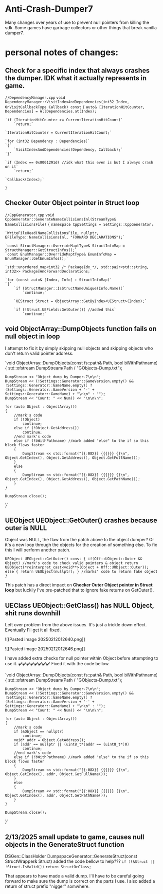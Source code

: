 # Anti-Crash-Dumper7
Many changes over years of use to prevent null pointers from killing the sdk. Some games have garbage collectors or other things that break vanilla dumper7.

# personal notes of changes:


## Check for a specific index that always crashes the dumper. IDK what it actually represents in game.


`//DependencyManager.cpp`
`void DependencyManager::VisitIndexAndDependencies(int32 Index, OnVisitCallbackType Callback) const`
`{`
    `auto& [IterationHitCounter, Dependencies] = AllDependencies.at(Index);`

    `if (IterationHitCounter >= CurrentIterationHitCount)`
        `return;`

    `IterationHitCounter = CurrentIterationHitCount;`

    `for (int32 Dependency : Dependencies)`
    `{`
        `VisitIndexAndDependencies(Dependency, Callback);`
    `}`

    `if (Index == 0x0001291d) //idk what this even is but I always crash on it`
        `return;`

    `Callback(Index);`
`}`

## Checker Outer Object pointer in Struct loop

`//CppGenerator.cpp`
`void CppGenerator::GenerateNameCollisionsInl(StreamType& NameCollisionsFile)`
`{`
    `namespace CppSettings = Settings::CppGenerator;`

    `WriteFileHead(NameCollisionsFile, nullptr, EFileType::NameCollisionsInl, "FORWARD DECLARATIONS");`

    `const StructManager::OverrideMaptType& StructInfoMap = StructManager::GetStructInfos();`
    `const EnumManager::OverrideMaptType& EnumInfoMap = EnumManager::GetEnumInfos();`

    `std::unordered_map<int32 /* PackageIdx */, std::pair<std::string, int32>> PackagesAndForwardDeclarations;`

    `for (const auto& [Index, Info] : StructInfoMap)`
    `{`
        `if (StructManager::IsStructNameUnique(Info.Name))`
            `continue;`

        `UEStruct Struct = ObjectArray::GetByIndex<UEStruct>(Index);`

        `if (!Struct.UEField::GetOuter()) //added this`
            `continue;`

## void ObjectArray::DumpObjects function fails on null object in loop

I attempt to fix it by simply skipping null objects and skipping objects who don't return valid pointer address.

`void ObjectArray::DumpObjects(const fs::path& Path, bool bWithPathname)
{
	std::ofstream DumpStream(Path / "GObjects-Dump.txt");

	DumpStream << "Object dump by Dumper-7\n\n";
	DumpStream << (!Settings::Generator::GameVersion.empty() && !Settings::Generator::GameName.empty() ? (Settings::Generator::GameVersion + '-' + Settings::Generator::GameName) + "\n\n" : "");
	DumpStream << "Count: " << Num() << "\n\n\n";

	for (auto Object : ObjectArray())
	{
		//mark's code
		if (!Object) 
			continue;
		else if (!Object.GetAddress())
			continue;
		//end mark's code
		else if (!bWithPathname) //mark added "else" to the if so this block flows faster
		{
			DumpStream << std::format("[{:08X}] {{{}}} {}\n", Object.GetIndex(), Object.GetAddress(), Object.GetFullName());
		}
		else
		{
			DumpStream << std::format("[{:08X}] {{{}}} {}\n", Object.GetIndex(), Object.GetAddress(), Object.GetPathName());
		}
	}

	DumpStream.close();
}`

## UEObject UEObject::GetOuter() crashes because outer is NULL

Object was NULL, the flaw from the patch above to the object dumper? Or it's a new loop through the objects for the creation of something else. To fix this I will perform another patch.

`UEObject UEObject::GetOuter() const
{
	if(Off::UObject::Outer && Object) //mark's code to check valid pointers & object
		return UEObject(*reinterpret_cast<void**>(Object + Off::UObject::Outer));
	else { return UEObject(nullptr); } //marks' code to return fake object
}`

This patch has a direct impact on **Checker Outer Object pointer in Struct loop** but luckily I've pre-patched that to ignore fake returns on GetOuter().

## UEClass UEObject::GetClass() has NULL Object, shit runs downhill

Left over problem from the above issues. It's just a trickle down effect. Eventually I'll get it all fixed.

![[Pasted image 20250212012640.png]]

![[Pasted image 20250212012646.png]]

I have added extra checks for null pointer within Object before attempting to use it.
✔️✔️✔️✔️✔️✔️✔️✔️ Fixed it with the code bellow.

`void ObjectArray::DumpObjects(const fs::path& Path, bool bWithPathname)
{
	std::ofstream DumpStream(Path / "GObjects-Dump.txt");

	DumpStream << "Object dump by Dumper-7\n\n";
	DumpStream << (!Settings::Generator::GameVersion.empty() && !Settings::Generator::GameName.empty() ? (Settings::Generator::GameVersion + '-' + Settings::Generator::GameName) + "\n\n" : "");
	DumpStream << "Count: " << Num() << "\n\n\n";

	for (auto Object : ObjectArray())
	{
		//mark's code
		if (&Object == nullptr) 
			continue;
		void* addr = Object.GetAddress();
		if (addr == nullptr || (uint8_t*)addr == (uint8_t*)0)
			continue;
		//end mark's code
		else if (!bWithPathname) //mark added "else" to the if so this block flows faster
		{
			DumpStream << std::format("[{:08X}] {{{}}} {}\n", Object.GetIndex(), addr, Object.GetFullName());
		}
		else
		{
			DumpStream << std::format("[{:08X}] {{{}}} {}\n", Object.GetIndex(), addr, Object.GetPathName());
		}
	}

	DumpStream.close();
}`


## 2/13/2025 small update to game, causes null objects in the GenerateStruct function

DSGen::ClassHolder DumpspaceGenerator::GenerateStruct(const StructWrapper& Struct)
added the code bellow to help???
`if (!&Struct || !Struct.IsValid())`
	`return StructOrClass;`

That appears to have made a valid dump. I'll have to be careful going forward to make sure the dump is correct on the parts I use. I also added a return of struct prefix "nigger" somwhere.
